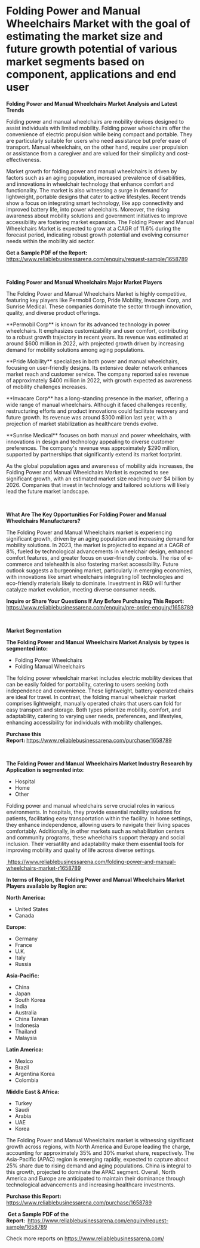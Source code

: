 <p><h1>Folding Power and Manual Wheelchairs Market with the goal of estimating the market size and future growth potential of various market segments based on component, applications and end user</h1></p><p><strong>Folding Power and Manual Wheelchairs Market Analysis and Latest Trends</strong></p>
<p><p>Folding power and manual wheelchairs are mobility devices designed to assist individuals with limited mobility. Folding power wheelchairs offer the convenience of electric propulsion while being compact and portable. They are particularly suitable for users who need assistance but prefer ease of transport. Manual wheelchairs, on the other hand, require user propulsion or assistance from a caregiver and are valued for their simplicity and cost-effectiveness.</p><p>Market growth for folding power and manual wheelchairs is driven by factors such as an aging population, increased prevalence of disabilities, and innovations in wheelchair technology that enhance comfort and functionality. The market is also witnessing a surge in demand for lightweight, portable designs that cater to active lifestyles. Recent trends show a focus on integrating smart technology, like app connectivity and improved battery life, into power wheelchairs. Moreover, the rising awareness about mobility solutions and government initiatives to improve accessibility are fostering market expansion. The Folding Power and Manual Wheelchairs Market is expected to grow at a CAGR of 11.6% during the forecast period, indicating robust growth potential and evolving consumer needs within the mobility aid sector.</p></p>
<p><strong>Get a Sample PDF of the Report:&nbsp;</strong> <a href="https://www.reliablebusinessarena.com/enquiry/request-sample/1658789?utm_campaign=2110&utm_medium=2&utm_source=Github&utm_content=ia&utm_term=23032025&utm_id=folding-power-and-manual-wheelchairs">https://www.reliablebusinessarena.com/enquiry/request-sample/1658789</a></p>
<p>&nbsp;</p>
<p><strong>Folding Power and Manual Wheelchairs Major Market Players</strong></p>
<p><p>The Folding Power and Manual Wheelchairs Market is highly competitive, featuring key players like Permobil Corp, Pride Mobility, Invacare Corp, and Sunrise Medical. These companies dominate the sector through innovation, quality, and diverse product offerings.</p><p>**Permobil Corp** is known for its advanced technology in power wheelchairs. It emphasizes customizability and user comfort, contributing to a robust growth trajectory in recent years. Its revenue was estimated at around $600 million in 2022, with projected growth driven by increasing demand for mobility solutions among aging populations.</p><p>**Pride Mobility** specializes in both power and manual wheelchairs, focusing on user-friendly designs. Its extensive dealer network enhances market reach and customer service. The company reported sales revenue of approximately $400 million in 2022, with growth expected as awareness of mobility challenges increases.</p><p>**Invacare Corp** has a long-standing presence in the market, offering a wide range of manual wheelchairs. Although it faced challenges recently, restructuring efforts and product innovations could facilitate recovery and future growth. Its revenue was around $300 million last year, with a projection of market stabilization as healthcare trends evolve.</p><p>**Sunrise Medical** focuses on both manual and power wheelchairs, with innovations in design and technology appealing to diverse customer preferences. The company's revenue was approximately $290 million, supported by partnerships that significantly extend its market footprint. </p><p>As the global population ages and awareness of mobility aids increases, the Folding Power and Manual Wheelchairs Market is expected to see significant growth, with an estimated market size reaching over $4 billion by 2026. Companies that invest in technology and tailored solutions will likely lead the future market landscape.</p></p>
<p>&nbsp;</p>
<p><strong>What Are The Key Opportunities For Folding Power and Manual Wheelchairs Manufacturers?</strong></p>
<p><p>The Folding Power and Manual Wheelchairs market is experiencing significant growth, driven by an aging population and increasing demand for mobility solutions. In 2023, the market is projected to expand at a CAGR of 8%, fueled by technological advancements in wheelchair design, enhanced comfort features, and greater focus on user-friendly controls. The rise of e-commerce and telehealth is also fostering market accessibility. Future outlook suggests a burgeoning market, particularly in emerging economies, with innovations like smart wheelchairs integrating IoT technologies and eco-friendly materials likely to dominate. Investment in R&D will further catalyze market evolution, meeting diverse consumer needs.</p></p>
<p><strong>Inquire or Share Your Questions If Any Before Purchasing This Report:</strong> <a href="https://www.reliablebusinessarena.com/enquiry/pre-order-enquiry/1658789?utm_campaign=2110&utm_medium=2&utm_source=Github&utm_content=ia&utm_term=23032025&utm_id=folding-power-and-manual-wheelchairs">https://www.reliablebusinessarena.com/enquiry/pre-order-enquiry/1658789</a></p>
<p>&nbsp;</p>
<p><strong>Market Segmentation</strong></p>
<p><strong>The Folding Power and Manual Wheelchairs Market Analysis by types is segmented into:</strong></p>
<p><ul><li>Folding Power Wheelchairs</li><li>Folding Manual Wheelchairs</li></ul></p>
<p><p>The folding power wheelchair market includes electric mobility devices that can be easily folded for portability, catering to users seeking both independence and convenience. These lightweight, battery-operated chairs are ideal for travel. In contrast, the folding manual wheelchair market comprises lightweight, manually operated chairs that users can fold for easy transport and storage. Both types prioritize mobility, comfort, and adaptability, catering to varying user needs, preferences, and lifestyles, enhancing accessibility for individuals with mobility challenges.</p></p>
<p><strong>Purchase this Report:&nbsp;</strong><a href="https://www.reliablebusinessarena.com/purchase/1658789?utm_campaign=2110&utm_medium=2&utm_source=Github&utm_content=ia&utm_term=23032025&utm_id=folding-power-and-manual-wheelchairs">https://www.reliablebusinessarena.com/purchase/1658789</a></p>
<p>&nbsp;</p>
<p><strong>The Folding Power and Manual Wheelchairs Market Industry Research by Application is segmented into:</strong></p>
<p><ul><li>Hospital</li><li>Home</li><li>Other</li></ul></p>
<p><p>Folding power and manual wheelchairs serve crucial roles in various environments. In hospitals, they provide essential mobility solutions for patients, facilitating easy transportation within the facility. In home settings, they enhance independence, allowing users to navigate their living spaces comfortably. Additionally, in other markets such as rehabilitation centers and community programs, these wheelchairs support therapy and social inclusion. Their versatility and adaptability make them essential tools for improving mobility and quality of life across diverse settings.</p></p>
<p><a href="https://www.reliablebusinessarena.com/folding-power-and-manual-wheelchairs-market-r1658789?utm_campaign=2110&utm_medium=2&utm_source=Github&utm_content=ia&utm_term=23032025&utm_id=folding-power-and-manual-wheelchairs">&nbsp;https://www.reliablebusinessarena.com/folding-power-and-manual-wheelchairs-market-r1658789</a></p>
<p><strong>In terms of Region, the Folding Power and Manual Wheelchairs Market Players available by Region are:</strong></p>
<p>
    <p> <strong> North America: </strong>
        <ul>
            <li>United States</li>
            <li>Canada</li>
        </ul>
        </p> 
    <p> <strong> Europe: </strong>
        <ul>
            <li>Germany</li>
            <li>France</li>
            <li>U.K.</li>
            <li>Italy</li>
            <li>Russia</li>
        </ul>
        </p> 
    <p> <strong> Asia-Pacific: </strong>
        <ul>
            <li>China</li>
            <li>Japan</li>
            <li>South Korea</li>
            <li>India</li>
            <li>Australia</li>
            <li>China Taiwan</li>
            <li>Indonesia</li>
            <li>Thailand</li>
            <li>Malaysia</li>
        </ul>
        </p> 
    <p> <strong> Latin America: </strong>
        <ul>
            <li>Mexico</li>
            <li>Brazil</li>
            <li>Argentina Korea</li>
            <li>Colombia</li>
        </ul>
        </p> 
    <p> <strong> Middle East & Africa: </strong>
        <ul>
            <li>Turkey</li>
            <li>Saudi</li>
            <li>Arabia</li>
            <li>UAE</li>
            <li>Korea</li>
        </ul>
    </p>
    </p>
<p><p>The Folding Power and Manual Wheelchairs market is witnessing significant growth across regions, with North America and Europe leading the charge, accounting for approximately 35% and 30% market share, respectively. The Asia-Pacific (APAC) region is emerging rapidly, expected to capture about 25% share due to rising demand and aging populations. China is integral to this growth, projected to dominate the APAC segment. Overall, North America and Europe are anticipated to maintain their dominance through technological advancements and increasing healthcare investments.</p></p>
<p><strong>Purchase this Report: </strong><a href="https://www.reliablebusinessarena.com/purchase/1658789?utm_campaign=2110&utm_medium=2&utm_source=Github&utm_content=ia&utm_term=23032025&utm_id=folding-power-and-manual-wheelchairs">https://www.reliablebusinessarena.com/purchase/1658789</a></p>
<p>&nbsp;<strong>Get a Sample PDF of the Report:&nbsp;&nbsp;</strong><a href="https://www.reliablebusinessarena.com/enquiry/request-sample/1658789?utm_campaign=2110&utm_medium=2&utm_source=Github&utm_content=ia&utm_term=23032025&utm_id=folding-power-and-manual-wheelchairs">https://www.reliablebusinessarena.com/enquiry/request-sample/1658789</a></p>
<p><strong></strong></p>
<p>Check more reports on <a href="https://www.reliablebusinessarena.com/?utm_campaign=2110&utm_medium=2&utm_source=Github&utm_content=ia&utm_term=23032025&utm_id=folding-power-and-manual-wheelchairs">https://www.reliablebusinessarena.com/</a></p>